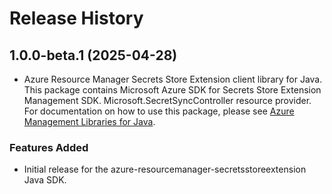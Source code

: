 # Release History

## 1.0.0-beta.1 (2025-04-28)

- Azure Resource Manager Secrets Store Extension client library for Java. This package contains Microsoft Azure SDK for Secrets Store Extension Management SDK. Microsoft.SecretSyncController resource provider. For documentation on how to use this package, please see [Azure Management Libraries for Java](https://aka.ms/azsdk/java/mgmt).
### Features Added

- Initial release for the azure-resourcemanager-secretsstoreextension Java SDK.
